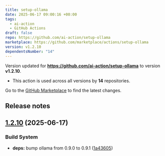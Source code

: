 ```yaml
---
title: setup-ollama
date: 2025-06-17 09:00:16 +00:00
tags:
  - ai-action
  - GitHub Actions
draft: false
repo: https://github.com/ai-action/setup-ollama
marketplace: https://github.com/marketplace/actions/setup-ollama
version: v1.2.10
dependentsNumber: "14"
---
```



Version updated for **https://github.com/ai-action/setup-ollama** to version **v1.2.10**.
- This action is used across all versions by **14** repositories.

Go to the [GitHub Marketplace](https://github.com/marketplace/actions/setup-ollama) to find the latest changes.

## Release notes

## [1.2.10](https://github.com/ai-action/setup-ollama/compare/v1.2.9...v1.2.10) (2025-06-17)

### Build System

* **deps:** bump ollama from 0.9.0 to 0.9.1 ([1a43605](https://github.com/ai-action/setup-ollama/commit/1a436058c38c1d1c39fb57afcb6a520726d64c08))
